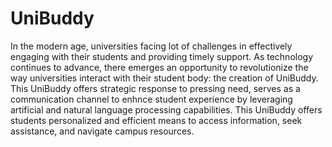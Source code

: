 # UniBuddy 

In the modern age, universities facing lot of challenges in effectively engaging with their students and providing timely support.
As technology continues to advance, there emerges an opportunity to revolutionize the way universities interact with their student body: the creation of UniBuddy.
This UniBuddy offers strategic response to pressing need, serves as a communication channel to enhnce student experience by leveraging artificial and natural language processing capabilities. 
This UniBuddy offers students personalized and efficient means to access information, seek assistance, and navigate campus resources. 

